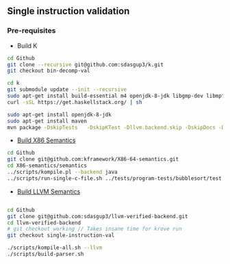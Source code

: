 ## Single instruction validation

### Pre-requisites
  - Build K
  ```bash
  cd Github
  git clone --recursive git@github.com:sdasgup3/k.git
  git checkout bin-decomp-val

  cd k
  git submodule update --init --recursive
  sudo apt-get install build-essential m4 openjdk-8-jdk libgmp-dev libmpfr-dev pkg-config flex z3 libz3-dev maven opam python3 cmake zlib1g-dev libboost-test-dev libyaml-dev libjemalloc-dev
  curl -sSL https://get.haskellstack.org/ | sh

  sudo apt-get install openjdk-8-jdk
  sudo apt-get install maven
  mvn package -DskipTests   -DskipKTest -Dllvm.backend.skip -DskipDocs -Dhaskell.backend.skip
  ```

  - [Build X86 Semantics](https://github.com/kframework/X86-64-semantics#to-compile-the-x86-64-semantics)
  ```bash
  cd Github
  git clone git@github.com:kframework/X86-64-semantics.git
  cd X86-semantics/semantics
  ../scripts/kompile.pl --backend java
  ../scripts/run-single-c-file.sh ../tests/program-tests/bubblesort/test.c java |& tee /tmp/run.log
  ```

  - [Build LLVM Semantics](https://github.com/sdasgup3/llvm-verified-backend)
  ```bash

  cd Github
  git clone git@github.com:sdasgup3/llvm-verified-backend.git
  cd llvm-verified-backend
  # git checkout working // Takes insane time for krove run
  git checkout single-instruction-val

  ./scripts/kompile-all.sh --llvm
  ./scripts/build-parser.sh
  ```
